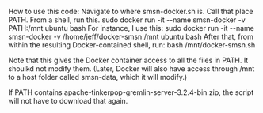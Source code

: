 How to use this code:
  Navigate to where smsn-docker.sh is. Call that place PATH.
  From a shell, run this.
    sudo docker run -it --name smsn-docker -v PATH:/mnt ubuntu bash
    For instance, I use this:
      sudo docker run -it --name smsn-docker -v /home/jeff/docker-smsn:/mnt ubuntu bash
  After that, from within the resulting Docker-contained shell, run:
    bash /mnt/docker-smsn.sh

Note that this gives the Docker container access to all the files in PATH. It shoulkd not modify them. (Later, Docker will also have access through /mnt to a host folder called smsn-data, which it will modify.)

If PATH contains apache-tinkerpop-gremlin-server-3.2.4-bin.zip, the script will not have to download that again.

